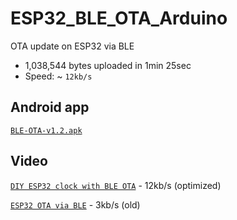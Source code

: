 # ESP32_BLE_OTA_Arduino
OTA update on ESP32 via BLE

- 1,038,544 bytes uploaded in 1min 25sec
- Speed: ~ `12kb/s`

## Android app
[`BLE-OTA-v1.2.apk`](https://github.com/fbiego/ESP32_BLE_OTA_Arduino/raw/main/BLE-OTA-v1.2.apk)

## Video
[`DIY ESP32 clock with BLE OTA`](https://youtu.be/TU_O4UPm00A) - 12kb/s (optimized)

[`ESP32 OTA via BLE`](https://youtu.be/j4ELTS7QXFM) - 3kb/s (old)
